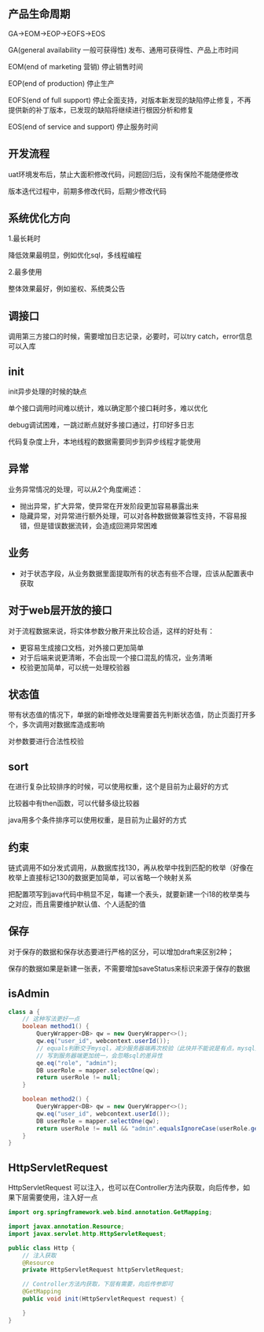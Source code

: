 ## 产品生命周期

GA->EOM->EOP->EOFS->EOS

GA(general availability 一般可获得性) 发布、通用可获得性、产品上市时间

EOM(end of marketing 营销) 停止销售时间

EOP(end of production) 停止生产

EOFS(end of full support) 停止全面支持，对版本新发现的缺陷停止修复，不再提供新的补丁版本，已发现的缺陷将继续进行根因分析和修复

EOS(end of service and support) 停止服务时间

## 开发流程

uat环境发布后，禁止大面积修改代码，问题回归后，没有保险不能随便修改

版本迭代过程中，前期多修改代码，后期少修改代码

## 系统优化方向

1.最长耗时

降低效果最明显，例如优化sql，多线程编程

2.最多使用

整体效果最好，例如鉴权、系统类公告

## 调接口

调用第三方接口的时候，需要增加日志记录，必要时，可以try catch，error信息可以入库

## init

init异步处理的时候的缺点

单个接口调用时间难以统计，难以确定那个接口耗时多，难以优化

debug调试困难，一跳过断点就好多接口通过，打印好多日志

代码复杂度上升，本地线程的数据需要同步到异步线程才能使用

## 异常

业务异常情况的处理，可以从2个角度阐述：

* 抛出异常，扩大异常，使异常在开发阶段更加容易暴露出来
* 隐藏异常，对异常进行额外处理，可以对各种数据做兼容性支持，不容易报错，但是错误数据流转，会造成回溯异常困难

## 业务

* 对于状态字段，从业务数据里面提取所有的状态有些不合理，应该从配置表中获取

## 对于web层开放的接口

对于流程数据来说，将实体参数分散开来比较合适，这样的好处有：

* 更容易生成接口文档，对外接口更加简单
* 对于后端来说更清晰，不会出现一个接口混乱的情况，业务清晰
* 校验更加简单，可以统一处理校验器

## 状态值

带有状态值的情况下，单据的新增修改处理需要首先判断状态值，防止页面打开多个，多次调用对数据库造成影响

对参数要进行合法性校验

## sort

在进行复杂比较排序的时候，可以使用权重，这个是目前为止最好的方式

比较器中有then函数，可以代替多级比较器

java用多个条件排序可以使用权重，是目前为止最好的方式

## 约束

链式调用不如分发式调用，从数据库找130，再从枚举中找到匹配的枚举（好像在枚举上直接标记130的数据更加简单，可以省略一个映射关系

把配置项写到java代码中稍显不足，每建一个表头，就要新建一个i18的枚举类与之对应，而且需要维护默认值、个人适配的值

## 保存

对于保存的数据和保存状态要进行严格的区分，可以增加draft来区别2种；

保存的数据如果是新建一张表，不需要增加saveStatus来标识来源于保存的数据

## isAdmin

```java
class a {
    // 这种写法更好一点
    boolean method1() {
        QueryWrapper<DB> qw = new QueryWrapper<>();
        qw.eq("user_id", webcontext.userId());
        // equals判断交于mysql，减少服务器端再次校验（此块并不能说是有点，mysql是大小写不敏感的，其他的sql校验坑你需要写函数；相反校验
        // 写到服务器端更加统一，会忽略sql的差异性
        qe.eq("role", "admin");
        DB userRole = mapper.selectOne(qw);
        return userRole != null;
    }

    boolean method2() {
        QueryWrapper<DB> qw = new QueryWrapper<>();
        qw.eq("user_id", webcontext.userId());
        DB userRole = mapper.selectOne(qw);
        return userRole != null && "admin".equalsIgnoreCase(userRole.getRole());
    }
}
```

## HttpServletRequest

HttpServletRequest 可以注入，也可以在Controller方法内获取，向后传参，如果下层需要使用，注入好一点

```java
import org.springframework.web.bind.annotation.GetMapping;

import javax.annotation.Resource;
import javax.servlet.http.HttpServletRequest;

public class Http {
    // 注入获取
    @Resource
    private HttpServletRequest httpServletRequest;

    // Controller方法内获取，下层有需要，向后传参即可
    @GetMapping
    public void init(HttpServletRequest request) {

    }
}
```
